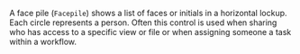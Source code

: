 A face pile (`Facepile`) shows a list of faces or initials in a horizontal lockup. Each circle represents a person. Often this control is used when sharing who has access to a specific view or file or when assigning someone a task within a workflow. 
